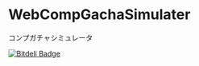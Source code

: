 WebCompGachaSimulater
=====================

コンプガチャシミュレータ


[![Bitdeli Badge](https://d2weczhvl823v0.cloudfront.net/kikakubu-ksg/webcompgachasimulater/trend.png)](https://bitdeli.com/free "Bitdeli Badge")

